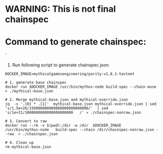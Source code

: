 # WARNING: This is not final chainspec 
# Command to generate chainspec:
`
 1. Run following script to generate chainspec.json:
```
DOCKER_IMAGE=mythicalgamesengineering/parity:v1.8.1-testnet

# 1. generate base chainspec  
docker run $DOCKER_IMAGE /usr/bin/mythos-node build-spec --chain muse  > ./mythical-base.json

# 2. Merge mythical-base.json and mythical-override.json
jq  -s '.[0] * .[1]'  mythical-base.json mythical-override.json | sed 's/1.5e+26/150000000000000000000000000/'  | sed 's/1e+21/1000000000000000000000   /' > ./chainspec-nonraw.json

# 3. Convert to raw 
docker run --rm -v $(pwd):/dir -w /dir  $DOCKER_IMAGE  /usr/bin/mythos-node   build-spec --chain /dir/chainspec-nonraw.json --raw  > ./chainspec.json

# 4. Clean up
rm mythical-base.json
```
